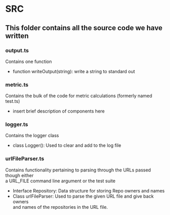 # SRC

## This folder contains all the source code we have written

### output.ts

Contains one function

- function writeOutput(string): write a string to standard out

### metric.ts

Contains the bulk of the code for metric calculations (formerly named test.ts)

- insert brief description of components here

### logger.ts

Contains the logger class

- class Logger(): Used to clear and add to the log file

### urlFileParser.ts

Contains functionality pertaining to parsing through the URLs passed though either     
a URL_FILE command line argument or the test suite     

- Interface Repository: Data structure for storing Repo owners and names
- Class urlFileParser: Used to parse the given URL file and give back owners     
and names of the repositories in the URL file.



